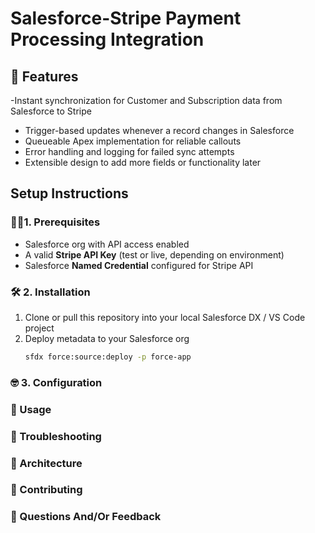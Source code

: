 # Salesforce-Stripe Payment Processing Integration
## 🚀 Features

-Instant synchronization for Customer and Subscription data from Salesforce to Stripe
- Trigger-based updates whenever a record changes in Salesforce  
- Queueable Apex implementation for reliable callouts  
- Error handling and logging for failed sync attempts  
- Extensible design to add more fields or functionality later 

## Setup Instructions

### 🏋️‍♀️1. Prerequisites
- Salesforce org with API access enabled  
- A valid **Stripe API Key** (test or live, depending on environment)  
- Salesforce **Named Credential** configured for Stripe API

### 🛠️ 2. Installation
1. Clone or pull this repository into your local Salesforce DX / VS Code project  
2. Deploy metadata to your Salesforce org  
   ```sh
   sfdx force:source:deploy -p force-app

### 🤓 3. Configuration

### 🐎 Usage

### 🥴 Troubleshooting

### 🍔 Architecture

### 💞 Contributing

### 📨 Questions And/Or Feedback


